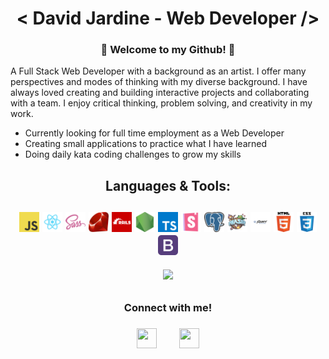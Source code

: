 <div align="center"><h1>< David Jardine - Web Developer /></h1></div>

<div style="margin-bottom: 1rem" align="center"><h3>👋 Welcome to my Github! 👋</h3>
</div>

A Full Stack Web Developer with a background as an artist. I offer many perspectives and modes of thinking with my diverse background. I have always loved creating and building interactive projects and collaborating with a team. I enjoy critical thinking, problem solving, and creativity in my work.

- Currently looking for full time employment as a Web Developer
- Creating small applications to practice what I have learned
- Doing daily kata coding challenges to grow my skills

<div align="center">
  <h2>Languages & Tools:<h2/>
  <img alt="Javascript" height="32" width="32" src="https://raw.githubusercontent.com/github/explore/80688e429a7d4ef2fca1e82350fe8e3517d3494d/topics/javascript/javascript.png" />
  <img alt="ReactJS" height="32" width="32" src="https://raw.githubusercontent.com/github/explore/80688e429a7d4ef2fca1e82350fe8e3517d3494d/topics/react/react.png" />
  <img alt="Sass" height="32" width="32" src="https://raw.githubusercontent.com/github/explore/80688e429a7d4ef2fca1e82350fe8e3517d3494d/topics/sass/sass.png" />
  <img alt=" Ruby" height="32" width="32" src="https://raw.githubusercontent.com/github/explore/80688e429a7d4ef2fca1e82350fe8e3517d3494d/topics/ruby/ruby.png" />
  <img alt="Rails" height="32" width="32" src="https://raw.githubusercontent.com/github/explore/80688e429a7d4ef2fca1e82350fe8e3517d3494d/topics/rails/rails.png" />
  <img alt="NodeJS" height="32" width="32" src="https://raw.githubusercontent.com/github/explore/80688e429a7d4ef2fca1e82350fe8e3517d3494d/topics/nodejs/nodejs.png" />
  <img alt="Typescript" height="32" width="32" src="https://raw.githubusercontent.com/github/explore/80688e429a7d4ef2fca1e82350fe8e3517d3494d/topics/typescript/typescript.png" />
  <img alt="Storybook" height="32" width="32" src="https://raw.githubusercontent.com/github/explore/80688e429a7d4ef2fca1e82350fe8e3517d3494d/topics/storybook/storybook.png" />
  <img alt="PostgreSQL" height="32" width="32" src="https://raw.githubusercontent.com/github/explore/80688e429a7d4ef2fca1e82350fe8e3517d3494d/topics/postgresql/postgresql.png" />
  <img alt="Phaser" height="32" width="32" src="https://raw.githubusercontent.com/github/explore/b7c8510756ee50efb38d1f01896e72b7a9737296/topics/phaser/phaser.png" />
  <img alt="jQuery" height="32" width="32" src="https://raw.githubusercontent.com/github/explore/80688e429a7d4ef2fca1e82350fe8e3517d3494d/topics/jquery/jquery.png" />
  <img alt="HTML" height="32" width="32" src="https://raw.githubusercontent.com/github/explore/80688e429a7d4ef2fca1e82350fe8e3517d3494d/topics/html/html.png" />
  <img alt="CSS" height="32" width="32" src="https://raw.githubusercontent.com/github/explore/80688e429a7d4ef2fca1e82350fe8e3517d3494d/topics/css/css.png" />
  <img alt="Bootstrap" height="32" width="32" src="https://raw.githubusercontent.com/github/explore/80688e429a7d4ef2fca1e82350fe8e3517d3494d/topics/bootstrap/bootstrap.png" />
</div>

<div align="center" style="margin-bottom: 2rem">
<img src="https://github-readme-stats.vercel.app/api/top-langs/?username=davemgj84&layout=compact" />
</div>

  <div align="center">
    <h3 style="margin-bottom:1rem">Connect with me!<h3/>
    <a style="margin-right:2rem" href="https://www.linkedin.com/in/david-jardine-a639891b7/" rel="noreferrer" target="_blank"><img height="32" width="32" src="https://cdn.jsdelivr.net/npm/simple-icons@v4/icons/linkedin.svg" /></a> 
    <a href="https://www.djardine.com/home" rel="noreferrer" target="_blank"><img height="32" width="32" src="https://cdn.jsdelivr.net/npm/simple-icons@v4/icons/googlechrome.svg" /></a>
</div>
